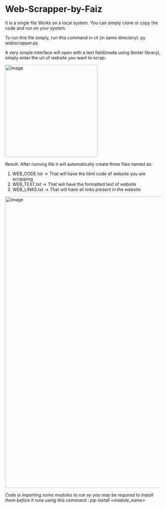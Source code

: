 # Web-Scrapper-by-Faiz

It is a single file Works on a local system. You can simply clone or copy the code and run on your system.

To run this file simply, run this command in cli (in same directory):  py webscrapper.py 

A very simple interface will open with a text field(made using tkinter library), simply enter the url of website you want to scrap.


<img width="299" alt="image" src="https://github.com/FaizAlam4/Web-Scrapper-by-Faiz/assets/87482396/8d75e4b0-3f02-48ca-adb4-a03f7631b286">

Result:
After running file it will automatically create three files named as: 
1. WEB_CODE.txt -> That will have the html code of website you are scrapping
2. WEB_TEXT.txt -> That will have the formatted text of website
3. WEB_LINKS.txt -> That will have all links present in the website

<img width="943" alt="image" src="https://github.com/FaizAlam4/Web-Scrapper-by-Faiz/assets/87482396/88638206-73b1-4127-924c-f00984489ce1">



*Code is importing some modules to run so you may be required to install them before it runs using this command : pip install <module_name>*
